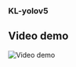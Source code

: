 ### KL-yolov5
## Video demo
![[Video demo](https://img.youtube.com/vi/IFS3w3ZVx44/0.jpg)](https://www.youtube.com/watch?v=IFS3w3ZVx44)

